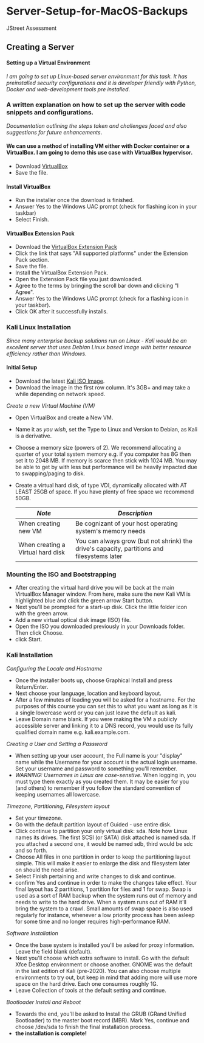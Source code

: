 # Server-Setup-for-MacOS-Backups
JStreet Assessment
## Creating a Server
#### Setting up a Virtual Environment

*I am going to set up Linux-based server environment for this task. It has preinstalled security configurations and it is developer friendly with Python, Docker and web-development tools pre installed*.

### A written explanation on how to set up the server with code snippets and configurations.
*Documentation outlining the steps taken and challenges faced and also suggestions for future enhancements*.
#### We can use a method of installing VM either with Docker container or a VirtualBox. I am going to demo this use case with VirtualBox hypervisor.

- Download [VirtualBox]( https://www.virtualbox.org/)
- Save the file.
#### Install VirtualBox

- Run the installer once the download is finished.
- Answer Yes to the Windows UAC prompt (check for flashing icon in your taskbar)
- Select Finish.

#### VirtualBox Extension Pack

- Download the [VirtualBox Extension Pack](https://www.virtualbox.org/wiki/Downloads)
- Click the link that says "All supported platforms" under the Extension Pack section.
- Save the file.
- Install the VirtualBox Extension Pack.
- Open the Extension Pack file you just downloaded.
- Agree to the terms by bringing the scroll bar down and clicking "I Agree".
- Answer Yes to the Windows UAC prompt (check for a flashing icon in your taskbar).
- Click OK after it successfully installs.

### Kali Linux Installation

*Since many enterprise backup solutions run on Linux - Kali would be an excellent server that uses Debian Linux based image with better resource efficiency rather than Windows*.

#### Initial Setup

- Download the latest [Kali ISO Image](https://www.kali.org/downloads/).
- Download the image in the first row column. It's 3GB+ and may take a while depending on network speed.

*Create a new Virtual Machine (VM)*

- Open VirtualBox and create a New VM.
- Name it as *you wish*, set the Type to Linux and Version to Debian, as Kali is a derivative.
- Choose a memory size (powers of 2). We recommend allocating a quarter of your total system memory e.g. if you computer has 8G then set it to 2048 MB. If memory is scarce then stick with 1024 MB. You may be able to get by with less but performance will be heavily impacted due to swapping/paging to disk.
- Create a virtual hard disk, of type VDI, dynamically allocated with AT LEAST 25GB of space. If you have plenty of free space we recommend 50GB.

  | *Note*                 | *Description* |
  | --- | ---|
  | When creating new VM | Be cognizant of your host operating system's memory needs |
  | When creating a Virtual hard disk | You can always grow (but not shrink) the drive's capacity, partitions and filesystems later |
                                     
### Mounting the ISO and Bootstrapping

- After creating the virtual hard drive you will be back at the main VirtualBox Manager window. From here, make sure the new Kali VM is highlighted blue and click the green arrow Start button.
- Next you'll be prompted for a start-up disk. Click the little folder icon with the green arrow.
- Add a new virtual optical disk image (ISO) file.
- Open the ISO you downloaded previously in your Downloads folder. Then click Choose.
- click Start.

### Kali Installation

*Configuring the Locale and Hostname*

- Once the installer boots up, choose Graphical Install and press Return/Enter.
- Next choose your language, location and keyboard layout.
- After a few minutes of loading you will be asked for a hostname. For the purposes of this course you can set this to what you want as long as it is a single lowercase word or you can just leave the default as kali.
- Leave Domain name blank. If you were making the VM a publicly accessible server and linking it to a DNS record, you would use its fully qualified domain name e.g. kali.example.com.

*Creating a User and Setting a Password*

- When setting up your user account, the Full name is your "display" name while the Username for your account is the actual login username. Set your username and password to something you'll remember.
- *WARNING: Usernames in Linux are case-senstive*. When logging in, you must type them exactly as you created them. It may be easier for you (and others) to remember if you follow the standard convention of keeping usernames all lowercase.

*Timezone, Partitioning, Filesystem layout*

- Set your timezone.
- Go with the default partition layout of Guided - use entire disk.
- Click continue to partition your only virtual disk: sda. Note how Linux names its drives. The first SCSI (or SATA) disk attached is named sda. If you attached a second one, it would be named sdb, third would be sdc and so forth.
- Choose All files in one partition in order to keep the partitioning layout simple. This will make it easier to enlarge the disk and filesystem later on should the need arise.
- Select Finish pertaining and write changes to disk and continue.
- confirm Yes and continue in order to make the changes take effect. Your final layout has 2 partitions, 1 partition for files and 1 for swap. Swap is used as a sort of RAM backup when the system runs out of memory and needs to write to the hard drive. When a system runs out of RAM it'll bring the system to a crawl. Small amounts of swap space is also used regularly for instance, whenever a low priority process has been asleep for some time and no longer requires high-performance RAM.

*Software Installation*

- Once the base system is installed you'll be asked for proxy information. Leave the field blank (default).
- Next you'll choose which extra software to install. Go with the default Xfce Desktop environment or choose another. GNOME was the default in the last edition of Kali (pre-2020). You can also choose multiple environments to try out, but keep in mind that adding more will use more space on the hard drive. Each one consumes roughly 1G.
- Leave Collection of tools at the default setting and continue.

*Bootloader Install and Reboot*

- Towards the end, you'll be asked to Install the GRUB (GRand Unified Bootloader) to the master boot record (MBR). Mark Yes, continue and choose /dev/sda to finish the final installation process.
- **the installation is complete!** 

